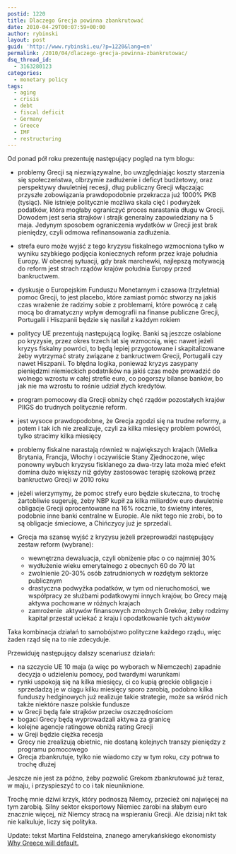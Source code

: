 ```yaml
---
postid: 1220
title: Dlaczego Grecja powinna zbankrutować
date: 2010-04-29T00:07:59+00:00
author: rybinski
layout: post
guid: 'http://www.rybinski.eu/?p=1220&lang=en'
permalink: /2010/04/dlaczego-grecja-powinna-zbankrutowac/
dsq_thread_id:
  - 3163280123
categories:
  - monetary policy
tags:
  - aging
  - crisis
  - debt
  - fiscal deficit
  - Germany
  - Greece
  - IMF
  - restructuring
---
```

Od ponad pół roku prezentuję następujący pogląd na tym blogu:



- problemy Grecji są niezwiązywalne, bo uwzględniając koszty starzenia się społeczeństwa, olbrzymie zadłużenie i deficyt budżetowy, oraz perspektywy dwuletniej recesji, dług publiczny Grecji włączając przyszłe zobowiązania prawdopodobnie przekracza już 1000% PKB (tysiąc). Nie istnieje politycznie możliwa skala cięć i podwyżek podatków, która mogłaby ograniczyć proces narastania długu w Grecji. Dowodem jest seria strajków i strajk generalny zapowiedziany na 5 maja. Jedynym sposobem ograniczenia wydatków w Grecji jest brak pieniędzy, czyli odmowa refinansowania zadłużenia.

- strefa euro może wyjść z tego kryzysu fiskalnego wzmocniona tylko w wyniku szybkiego podjęcia koniecznych reform przez kraje południa Europy. W obecnej sytuacji, gdy brak marchewki, najlepszą motywacją do reform jest strach rządów krajów południa Europy przed bankructwem.

<!--more-->

- dyskusje o Europejskim Funduszu Monetarnym i czasowa (trzyletnia) pomoc Grecji, to jest placebo, które zamiast pomóc stworzy na jakiś czas wrażenie że radzimy sobie z problemami, które powrócą z całą mocą bo dramatyczny wpływ demografii na finanse publiczne Grecji, Portugalii i Hiszpanii będzie się nasilał z każdym rokiem

- politycy UE prezentują następującą logikę. Banki są jeszcze osłabione po kryzysie, przez okres trzech lat się wzmocnią, więc nawet jeżeli kryzys fiskalny powróci, to będą lepiej przygotowane i skapitalizowane żeby wytrzymać straty związane z bankructwem Grecji, Portugalii czy nawet Hiszpanii. To błędna logika, ponieważ kryzys zasypany pieniędzmi niemieckich podatników na jakiś czas może prowadzić do wolnego wzrostu w całej strefie euro, co pogorszy bilanse banków, bo jak nie ma wzrostu to rośnie udział złych kredytów.

- program pomocowy dla Grecji obniży chęć rządów pozostałych krajów PIIGS do trudnych politycznie reform.

- jest wysoce prawdopodobne, że Grecja zgodzi się na trudne reformy, a potem i tak ich nie zrealizuje, czyli za kilka miesięcy problem powróci, tylko stracimy kilka miesięcy

- problemy fiskalne narastają również w największych krajach (Wielka Brytania, Francja, Włochy i oczywiście Stany Zjednoczone, więc ponowny wybuch kryzysu fisklanego za dwa-trzy lata moża mieć efekt domina dużo większy niż gdyby zastosowac terapię szokową przez bankructwo Grecji w 2010 roku

- jeżeli wierzymymy, że pomoc strefy euro będzie skuteczna, to trochę żartobliwie sugeruję, żeby NBP kupił za kilka miliardów euro dwuletnie obligacje Grecji oprocentowane na 16% rocznie, to świetny interes, podobnie inne banki centralne w Europie. Ale nikt tego nie zrobi, bo to są obligacje śmieciowe, a Chińczycy już je sprzedali.

- Grecja ma szansę wyjść z kryzysu jeżeli przeprowadzi następujący zestaw reform (wybrane):

  * wewnętrzna dewaluacja, czyli obniżenie płac o co najmniej 30%
  * wydłużenie wieku emerytalnego z obecnych 60 do 70 lat
  * zwolnienie 20-30% osób zatrudnionych w rozdętym sektorze publicznym
  * drastyczna podwyżka podatków, w tym od nieruchomości, we współpracy ze służbami podatkowymi innych krajów, bo Grecy mają aktywa pochowane w różnych krajach
  * zamrożenie  aktywów finansowych zmożnych Greków, żeby rodzimy kapitał przestał uciekać z kraju i opodatkowanie tych aktywów

Taka kombinacja działań to samobójstwo polityczne każdego rządu, więc żaden rząd się na to nie zdecyduje.

Przewiduję następujący dalszy scenariusz działań:

  * na szczycie UE 10 maja (a więc po wyborach w Niemczech) zapadnie decyzja o udzieleniu pomocy, pod twardymi warunkami
  * rynki uspokoją się na kilka miesięcy, ci co kupią greckie obligacje i sprzedadzą je w ciągu kilku miesięcy sporo zarobią, podobno kilka funduszy hedginowych już realizuje takie strategie, może sa wśród nich także niektóre nasze polskie fundusze
  * w Grecji będą fale strajków przeciw oszczędnościom
  * bogaci Grecy będą wyprowadzali aktywa za granicę
  * kolejne agencje ratingowe obniżą rating Grecji
  * w Greji będzie ciężka recesja
  * Grecy nie zrealizują obietnic, nie dostaną kolejnych transzy pieniędzy z programu pomocowego
  * Grecja zbankrutuje, tylko nie wiadomo czy w tym roku, czy potrwa to trochę dłużej

Jeszcze nie jest za późno, żeby pozwolić Grekom zbankrutować już teraz, w maju, i przyspieszyć to co i tak nieuniknione.

Trochę mnie dziwi krzyk, który podnoszą Niemcy, przecież oni najwięcej na tym zarobią. Silny sektor eksportowy Niemiec zarobi na słabym euro znacznie więcej, niż Niemcy stracą na wspieraniu Grecji. Ale dzisiaj nikt tak nie kalkuluje, liczy się polityka.

Update: tekst Martina Feldsteina, znanego amerykańskiego ekonomisty [Why Greece will default.](http://www.project-syndicate.org/commentary/feldstein22/English)
